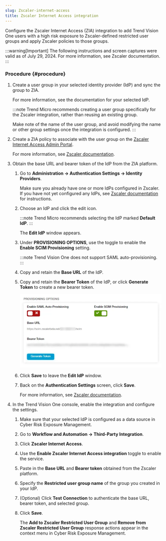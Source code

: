 ```yaml
---
slug: Zscaler-internet-access
title: Zscaler Internet Access integration
---
```


Configure the Zscaler Internet Access (ZIA) integration to add Trend Vision One users with a high risk exposure to Zscaler-defined restricted user groups and apply Zscaler policies to those groups.

:::warning[Important]
The following instructions and screen captures were valid as of July 29, 2024. For more information, see Zscaler documentation.
:::

### Procedure {#procedure}

1.  Create a user group in your selected identity provider (IdP) and sync the group to ZIA.

    For more information, see the documentation for your selected IdP.

    :::note
    Trend Micro recommends creating a user group specifically for the Zscaler integration, rather than reusing an existing group.

    Make note of the name of the user group, and avoid modifying the name or other group settings once the integration is configured.
    :::

2.  Create a ZIA policy to associate with the user group on the [Zscaler Internet Access Admin Portal](https://admin.zscaler.net/).

    For more information, see [Zscaler documentation](https://help.zscaler.com/zia/configuring-advanced-settings).

3.  Obtain the base URL and bearer token of the IdP from the ZIA platform.

    1.  Go to **Administration → Authentication Settings → Identity Providers**.

        Make sure you already have one or more IdPs configured in Zscaler. If you have not yet configured any IdPs, see [Zscaler documentation](https://help.zscaler.com/zia/adding-identity-providers) for instructions.

    2.  Choose an IdP and click the edit icon.

        :::note
        Trend Micro recommends selecting the IdP marked **Default IdP**.
        :::

        The **Edit IdP** window appears.

    3.  Under **PROVISIONING OPTIONS**, use the toggle to enable the **Enable SCIM Provisioning** setting.

        :::note
        Trend Vision One does not support SAML auto-provisioning.
        :::

    4.  Copy and retain the **Base URL** of the IdP.

    5.  Copy and retain the **Bearer Token** of the IdP, or click **Generate Token** to create a new bearer token.

        ![](/images/ziaProvisioning=GUID-6cb06bbc-fb51-4c16-a780-a3d26b27ba4e.webp)

    6.  Click **Save** to leave the **Edit IdP** window.

    7.  Back on the **Authentication Settings** screen, click **Save**.

        For more information, see [Zscaler documentation](https://help.zscaler.com/zia/configuring-scim).

4.  In the Trend Vision One console, enable the integration and configure the settings.

    1.  Make sure that your selected IdP is configured as a data source in Cyber Risk Exposure Management.

    2.  Go to **Workflow and Automation → Third-Party Integration**.

    3.  Click **Zscaler Internet Access**.

    4.  Use the **Enable Zscaler Internet Access integration** toggle to enable the service.

    5.  Paste in the **Base URL** and **Bearer token** obtained from the Zscaler platform.

    6.  Specify the **Restricted user group name** of the group you created in your IdP.

    7.  (Optional) Click **Test Connection** to authenticate the base URL, bearer token, and selected group.

    8.  Click **Save**.

        The **Add to Zscaler Restricted User Group** and **Remove from Zscaler Restricted User Group** response actions appear in the context menu in Cyber Risk Exposure Management.
